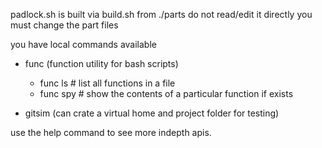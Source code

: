 

padlock.sh is built via build.sh from ./parts
do not read/edit it directly you must change the part files

you have local commands available
- func (function utility for bash scripts)
  - func ls <src> # list all functions in a file
  - func spy <function> <src> # show the contents of a particular function if exists

- gitsim (can crate a virtual home and project folder for testing)

use the help command to see more indepth apis.

